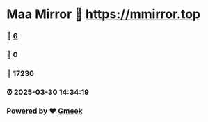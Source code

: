 # Maa Mirror :link: https://mmirror.top 
### :page_facing_up: [6](https://mmirror.top/tag.html) 
### :speech_balloon: 0 
### :hibiscus: 17230 
### :alarm_clock: 2025-03-30 14:34:19 
### Powered by :heart: [Gmeek](https://github.com/Meekdai/Gmeek)
